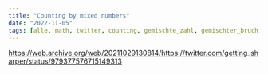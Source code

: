 ```yaml
---
title: "Counting by mixed numbers"
date: "2022-11-05"
tags: [alle, math, twitter, counting, gemischte_zahl, gemischter_bruch, mixed_number, fraction, bruch, pattern, muster]
---
```


https://web.archive.org/web/20211029130814/https://twitter.com/getting_sharper/status/979377576715149313
 